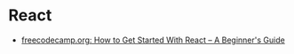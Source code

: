 # React
- [freecodecamp.org: How to Get Started With React – A Beginner's Guide](https://www.freecodecamp.org/news/get-started-with-react-for-beginners/)